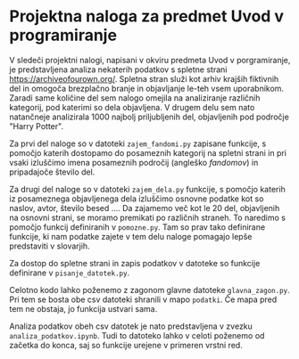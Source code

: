# Projektna naloga za predmet Uvod v programiranje

V sledeči projektni nalogi, napisani v okviru predmeta Uvod v porgramiranje, je predstavljena analiza nekaterih podatkov s spletne strani https://archiveofourown.org/. Spletna stran služi kot arhiv krajših fiktivnih del in omogoča brezplačno branje in objavljanje le-teh vsem uporabnikom. Zaradi same količine del sem nalogo omejila na analiziranje različnih kategorij, pod katerimi so dela objavljena. V drugem delu sem nato natančneje analizirala 1000 najbolj priljubljenih del, objavljenih pod področje "Harry Potter".

Za prvi del naloge so v datoteki `zajem_fandomi.py` zapisane funkcije, s pomočjo katerih dostopamo do posameznih kategorij na spletni strani in pri vsaki izluščimo imena posameznih področij (angleško *fandomov*) in pripadajoče število del.

Za drugi del naloge so v datoteki `zajem_dela.py` funkcije, s pomočjo katerih iz posameznega objavljenega dela izluščimo osnovne podatke kot so naslov, avtor, število besed .... Da zajamemo več kot le 20 del, objavljenih na osnovni strani, se moramo premikati po različnih straneh. To naredimo s pomočjo funkcij definiranih v `pomozne.py`. Tam so prav tako definirane funkcije, ki nam podatke zajete v tem delu naloge pomagajo lepše predstaviti v slovarjih.

Za dostop do spletne strani in zapis podatkov v datoteke so funkcije definirane v `pisanje_datotek.py`.

Celotno kodo lahko poženemo z zagonom glavne datoteke `glavna_zagon.py`. Pri tem se bosta obe csv datoteki shranili v mapo `podatki`. Če mapa pred tem ne obstaja, jo funkcija ustvari sama.

Analiza podatkov obeh csv datotek je nato predstavljena v zvezku `analiza_podatkov.ipynb`. Tudi to datoteko lahko v celoti poženemo od začetka do konca, saj so funkcije urejene v primeren vrstni red. 

